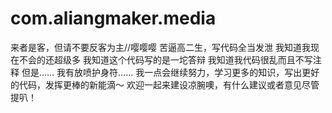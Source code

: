 # com.aliangmaker.media
来者是客，但请不要反客为主//嘤嘤嘤
苦逼高二生，写代码全当发泄
我知道我现在不会的还超级多
我知道这个代码写的是一坨答辩
我知道我代码很乱而且不写注释
但是……
我有放喷护身符……
我一点会继续努力，学习更多的知识，写出更好的代码，发挥更棒的新能滴～
欢迎一起来建设凉腕噢，有什么建议或者意见尽管提叭！
